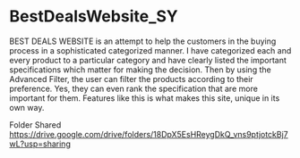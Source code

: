 # BestDealsWebsite_SY
BEST DEALS WEBSITE is an attempt to help the customers in the buying process in a sophisticated categorized manner. I have categorized each and every product to a particular category and have clearly listed the important specifications which matter for making the decision. Then by using the Advanced Filter, the user can filter the products according to their preference. Yes, they can even rank the specification that are more important for them. Features like this is what makes this site, unique in its own way.

Folder Shared https://drive.google.com/drive/folders/18DpX5EsHReygDkQ_vns9ptjotckBj7wL?usp=sharing

